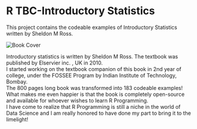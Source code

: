 <h1>R TBC-Introductory Statistics</h1>
This project contains the codeable examples of Introductory Statistics written by Sheldon M Ross.<br>

![Book Cover](https://github.com/jasleen101010/R-TBC-Introductory-Statistics/blob/main/book%20_cover.png)

Introductory statistics is written by Sheldon M Ross. The textbook was published by Elservier inc. , UK in 2010.<br>
I started working on the textbook companion of this book in 2nd year of college, under the FOSSEE Program by Indian Institute of Technology, Bombay.<br>
The 800 pages long book was transformed into 183 codeable examples!<br>
What makes me even happier is that the book is completely open-source and available for whoever wishes to learn R Programming.<br>
I have come to realize that R Programming is still a niche in the world of Data Science and I am really honored to have done my part to bring it to the limelight!<br>
